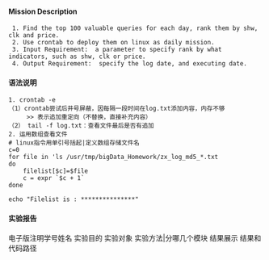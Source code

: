 #### Mission Description
```
 1. Find the top 100 valuable queries for each day, rank them by shw, clk and price.
 2. Use crontab to deploy them on linux as daily mission.
 3. Input Requirement:  a parameter to specify rank by what indicators, such as shw, clk or price.
 4. Output Requirement:  specify the log date, and executing date.  
```
#### 语法说明
```
1. crontab -e 
（1）crontab尝试后井号屏蔽，因每隔一段时间在log.txt添加内容，内存不够
     >> 表示追加重定向（不替换，直接补充内容）
（2） tail -f log.txt：查看文件最后是否有追加
2. 运用数组查看文件
# linux指令用单引号括起|定义数组存储文件名
c=0
for file in 'ls /usr/tmp/bigData_Homework/zx_log_md5_*.txt
do 
    filelist[$c]=$file
    c = expr `$c + 1`
done

echo "Filelist is : ***************" 
```
#### 实验报告
电子版注明学号姓名
实验目的 
实验对象 
实验方法|分哪几个模块
结果展示 
结果和代码路径
    
